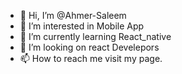 - 👋 Hi, I’m @Ahmer-Saleem
- 👀 I’m interested in Mobile App
- 🌱 I’m currently learning React_native
- 💞️ I’m looking on react Develepors
- 📫 How to reach me visit my page.

<!---
Ahmer-Saleem/Ahmer-Saleem is a ✨ special ✨ repository because its `README.md` (this file) appears on your GitHub profile.
You can click the Preview link to take a look at your changes.
--->
